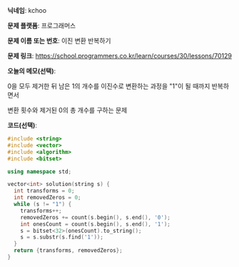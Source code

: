 **닉네임**: kchoo

**문제 플랫폼**: 프로그래머스

**문제 이름 또는 번호**: 이진 변환 반복하기

**문제 링크**: https://school.programmers.co.kr/learn/courses/30/lessons/70129

**오늘의 메모(선택)**: 

0을 모두 제거한 뒤 남은 1의 개수를 이진수로 변환하는 과정을 "1"이 될 때까지 반복하면서

변환 횟수와 제거된 0의 총 개수를 구하는 문제

**코드(선택)**: 

```c++
#include <string>
#include <vector>
#include <algorithm>
#include <bitset>

using namespace std;

vector<int> solution(string s) {
  int transforms = 0;
  int removedZeros = 0;
  while (s != "1") {
    transforms++;
    removedZeros += count(s.begin(), s.end(), '0');
    int onesCount = count(s.begin(), s.end(), '1');
    s = bitset<32>(onesCount).to_string();
    s = s.substr(s.find('1'));
  }
  return {transforms, removedZeros};
}

```
